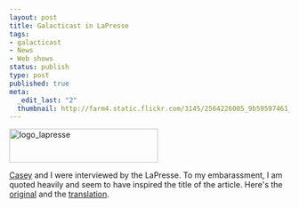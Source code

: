 ```yaml
--- 
layout: post
title: Galacticast in LaPresse
tags: 
- galacticast
- News
- Web shows
status: publish
type: post
published: true
meta: 
  _edit_last: "2"
  thumbnail: http://farm4.static.flickr.com/3145/2564226005_9b59597461_s.jpg
---
```

<a href="http://www.cyberpresse.ca/article/20080607/CPARTS/806071039/5155/CPACTUALITES" class="image"><img src="http://farm4.static.flickr.com/3145/2564226005_f39699767c_o.gif" width="267" height="61" alt="logo_lapresse" /></a>

[Casey](http://caseymckinnon.com) and I were interviewed by the LaPresse. To my embarassment, I am quoted heavily and seem to have inspired the title of the article.  Here's the [original](http://www.cyberpresse.ca/article/20080607/CPARTS/806071039/5155/CPACTUALITES) 
and the [translation](http://translate.google.ca/translate?u=http%3A%2F%2Fwww.cyberpresse.ca%2Farticle%2F20080607%2FCPARTS%2F806071039%2F5155%2FCPACTUALITES&sl=fr&tl=en&hl=en&ie=UTF-8).
